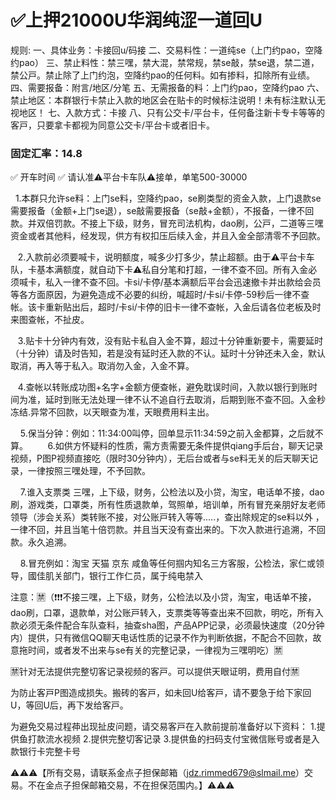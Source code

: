 # ✅上押21000U华润纯涩一道回U

规则:
一、具体业务：卡接回u/码接 
二、交易料性：一道纯se（上门约pao，空降约pao）
三、禁止料性：禁三嘿，禁大混，禁常规，禁se敲，禁se退，禁二道，禁公戸。禁止除了上门约泡，空降约pao的任何料。如有掺料，扣除所有业绩。
四、需要报备：附言/地区/分笔
五、无需报备的料：上门约pao，空降约pao
六、禁止地区：本群银行卡禁止入款的地区会在贴卡的时候标注说明！未有标注默认无视地区！ 
七、入款方式：卡接
八、只有公交卡/平台卡，任何备注新卡专卡等等的客戸，只要拿卡都视为同意公交卡/平台卡或者旧卡。

### 固定汇率：14.8

✅ 开车时间 ✅ 请认准⚠️平台卡车队⚠️接单，单笔500-30000

  1.本群只允许se料：上门se料，空降约pao，se刷类型的资金入款，上门退款se 需要报备（金额+上门se退），se敲需要报备（se敲+金额），不报备，一律不回款。并双倍罚款。不接上下级，财务，冒充司法机构，dao刷，公戸，二道等三嘿资金或者其他料，经发现，供方有权扣压后续入金，并且入金全部清零不予回款。

   2.入款前必须要喊卡，说明额度，喊多少打多少，禁止超额。由于⚠️平台卡车队，卡基本满额度，就自动下卡⚠️私自分笔和打超，一律不查不回。所有入金必须喊卡，私入一律不查不回。卡si/卡停/基本满额后平台会迅速撤卡并出款给会员等各方面原因，为避免造成不必要的纠纷，喊超时/卡si/卡停-59秒后一律不查帐。该卡重新贴出后，超时/卡si/卡停的旧卡一律不查帐，入金后请各位老板及时来图查帐，不扯皮。

   3.贴卡十分钟内有效，没有贴卡私自入金不算，超过十分钟重新要卡，需要延时（十分钟）请及时告知，若是没有延时还入款的不认。延时十分钟还未入金，默认取消，再入等于私入。取消勿入金，入金不算。 

   4.查帐以转账成功图+名字+金额方便查帐，避免耽误时间，入款以银行到账时间为准，延时到账无法处理一律不认不追自行去取消，后期到账不查不回。入金秒冻结.异常不回款，以天眼查为准，天眼费用料主出。

    5.保当分钟：例如：11:34:00叫停，回单显示11:34:59之前入金都算，之后就不算。 
   
    6.如供方怀疑料的性质，需方责需要无条件提供qiang手后台，聊天记录视频，P图P视频直接吃（限时30分钟内），无后台或者与se料无关的后天聊天记录，一律按照三嘿处理，不予回款。

    7.谁入支票类 三嘿，上下级，财务，公检法以及小贷，淘宝，电话单不接，dao刷，游戏类，口罩类，所有性质退款单，驾照单，培训单，所有冒充亲朋好友老师领导（涉会关系）类转账不接，对公账戸转入等等.....，查出除规定的se料以外 ，一律不回，并且当笔十倍罚款。并且当天没有查出来的。下次入款进行追溯，不回款。永久追溯。

    8.冒充例如：淘宝 天猫 京东 咸鱼等任何掴内知名三方客服，公检法，家仁或领导，國佳肌关部门，银行工作仁员，属于纯电禁入


注意：🈲（❗️❗️❗️不接三嘿，上下级，财务，公检法以及小贷，淘宝，电话单不接，dao刷，口罩，退款单，对公账戸转入，支票类等等查出来不回款，明吃，所有入款必须无条件配合车队查料，抽查sha图，产品APP记录，必须最快速度（20分钟内）提供，只有微信QQ聊天电话性质的记录不作为判断依据，不配合不回款，故意拖时间，或者发不出来与se有关的完整记录，一律视为三嘿明吃）🈲 

🈲针对无法提供完整切客记录视频的客戸。可以提供天眼证明，费用自付🈲

为防止客戸P图造成损失。搬砖的客戸，如未回U给客戸，请不要急于给下家回U，等回U后，再下发给客戸。

为避免交易过程茽出现扯皮问题，请交易客戸在入款前提前准备好以下资料：
1.提供鱼打款流水视频
2.提供完整切客记录
3.提供鱼的扫码支付宝微信账号或者是入款银行卡完整卡号


⚠️⚠️⚠️【所有交易，请联系金点子担保邮箱（jdz.rimmed679@slmail.me）交易。不在金点子担保邮箱交易，不在担保范围内。】⚠️⚠️⚠️
